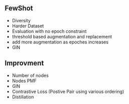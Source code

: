 ## FewShot

- Diversity
- Harder Dataset
- Evaluation with no epoch constraint
- threshold based augmentation and replacement
- add more augmentation as epoches increases
- GIN

## Improvment

- Number of nodes
- Nodes PMF
- GIN
- Contrastive Loss (Postive Pair using various ordering)
- Distillation
